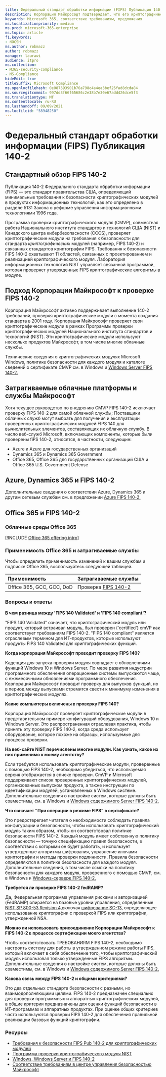 ```yaml
---
title: Федеральный стандарт обработки информации (FIPS) Публикация 140-2
description: Корпорация Майкрософт подтверждает, что его криптографические модули соответствуют Федеральному стандарту обработки информации США.
keywords: Microsoft 365, соответствие требованиям, предложения
ms.localizationpriority: medium
ms.prod: microsoft-365-enterprise
ms.topic: article
f1.keywords:
- NOCSH
ms.author: robmazz
author: robmazz
manager: laurawi
audience: itpro
ms.collection:
- M365-security-compliance
- MS-Compliance
hideEdit: true
titleSuffix: Microsoft Compliance
ms.openlocfilehash: 0e087393901b76a798c4a4ea3bef25fad8dcda84
ms.sourcegitcommit: 997dd3f66f65686c2e38b7e30e67add426dce5f3
ms.translationtype: MT
ms.contentlocale: ru-RU
ms.lasthandoff: 09/09/2021
ms.locfileid: "58948250"
---
```

# <a name="federal-information-processing-standard-fips-publication-140-2"></a>Федеральный стандарт обработки информации (FIPS) Публикация 140-2

## <a name="fips-140-2-standard-overview"></a>Стандартный обзор FIPS 140-2

Публикация 140-2 Федерального стандарта обработки информации (FIPS) — это стандарт правительства США, определяющий минимальные требования к безопасности криптографических модулей в продуктах информационных технологий, как это определено в разделе 5131 Закона о реформе управления информационными технологиями 1996 года.

Программа [](https://csrc.nist.gov/Projects/cryptographic-module-validation-program) проверки криптографического модуля (CMVP), совместная работа Национального института стандартов и технологий США (NIST) и Канадского центра кибербезопасности (CCCS), проверяет криптографические модули на требования к безопасности для стандарта *криптографических* модулей (например, FIPS 140-2) и связанных стандартов криптографии FIPS. Требования к безопасности FIPS 140-2 охватывают 11 областей, связанных с проектированием и реализацией криптографического модуля. Лаборатория информационных технологий NIST управляет связанной программой, которая проверяет утвержденные FIPS криптографические алгоритмы в модуле.

## <a name="microsofts-approach-to-fips-140-2-validation"></a>Подход Корпорации Майкрософт к проверке FIPS 140-2

Корпорация Майкрософт активно поддерживает выполнение 140-2 требований, проверяя криптографические модули с момента создания стандарта в 2001 году. Корпорация Майкрософт проверяет свои криптографические модули в рамках Программы проверки криптографических модулей Национального института стандартов и технологий [](https://csrc.nist.gov/Projects/cryptographic-module-validation-program) (NIST). Эти криптографические модули используют несколько продуктов Майкрософт, в том числе многие облачные службы.

Технические сведения о криптографических модулях Microsoft Windows, политике безопасности для каждого модуля и каталоге сведений о сертификате CMVP см. в Windows и [Windows Server FIPS 140-2.](https://aka.ms/AA6ehud)

## <a name="microsoft-in-scope-cloud-platforms--services"></a>Затрагиваемые облачные платформы и службы Майкрософт

Хотя текущее руководство по внедрению CMVP FIPS 140-2 исключает проверку FIPS 140-2 для самой облачной службы; Поставщики облачных служб могут выбрать для получения и эксплуатации проверенных криптографических модулей FIPS 140 для вычислительных элементов, составляющих их облачную службу. В число веб-служб Microsoft, включающих компоненты, которые были проверены fiPS 140-2, относятся, в частности, следующие:

- Azure и Azure для государственных организаций
- Dynamics 365 и Dynamics 365 Government
- Office 365, Office 365 для государственных организаций США и Office 365 U.S. Government Defense

## <a name="azure-dynamics-365-and-fips-140-2"></a>Azure, Dynamics 365 и FIPS 140-2

Дополнительные сведения о соответствии Azure, Dynamics 365 и другим сетевым службам см. в предложении [Azure FIPS 140-2.](/azure/compliance/offerings/offering-fips-140-2)

## <a name="office-365-and-fips-140-2"></a>Office 365 и FIPS 140-2

### <a name="office-365-cloud-environments"></a>Облачные среды Office 365

[!INCLUDE [Office 365 offering intro](../includes/o365-offering-introduction.md)]

### <a name="office-365-applicability-and-in-scope-services"></a>Применимость Office 365 и затрагиваемые службы

Чтобы определить применимость изменений к вашим службам и подписке Office 365, воспользуйтесь следующей таблицей.

| **Применимость** | **Затрагиваемые службы** |
|:------------------|:----------------------|
| Office 365, GCC, GCC, DoD | Проверка [FIPS 140-2](/windows/security/threat-protection/fips-140-validation) |

### <a name="frequently-asked-questions"></a>Вопросы и ответы

**В чем разница между 'FIPS 140 Validated' и 'FIPS 140 compliant'?**

"FIPS 140 Validated" означает, что криптографический модуль или продукт, который встраивал модуль, был проверен ('certified') cmVP как соответствует требованиям FIPS 140-2. "FIPS 140 compliant" является отраслевым термином для ИТ-продуктов, которые используют продукты FIPS 140 Validated для криптографических функций.

**Когда корпорация Майкрософт проводит проверку FIPS 140?**

Каденция для запуска проверки модуля совпадает с обновлениями функций Windows 10 и Windows Server. По мере развития индустрии программного обеспечения операционные системы выпускаются чаще, с ежемесячными обновлениями программного обеспечения. Корпорация Майкрософт проводит проверку для выпусков функций, но в период между выпусками стремится свести к минимуму изменения в криптографических модулях.

**Какие компьютеры включены в проверку FIPS 140?**

Корпорация Майкрософт проверяет криптографические модули в представительном примере конфигураций оборудования, Windows 10 и Windows Server. Это распространенная отраслевая практика, чтобы принять эту проверку FIPS 140-2, когда среда использует оборудование, которое похоже на образцы, используемые для процесса проверки.

**На веб-сайте NIST перечислены многие модули. Как узнать, какое из них применимо к моему агентству?**

Если требуется использовать криптографические модули, проверенные с помощью FIPS 140-2, необходимо убедиться, что используемая версия отображается в списке проверки. CmVP и Microsoft поддерживают список проверенных криптографических модулей, организованных выпуском продукта, а также инструкции по идентификации модулей, установленных в Windows системе. Дополнительные сведения о настройке систем, которые должны быть совместимы, см. в Windows и [Windows содержимого Server FIPS 140-2.](https://aka.ms/AA6ehud)

**Что означает "При операции в режиме FIPS" в сертификате?**

Это предостерегает читателя о необходимости соблюдать правила конфигурации и безопасности, чтобы использовать криптографический модуль таким образом, чтобы он соответствовал политике безопасности FIPS 140-2. Каждый модуль имеет собственную политику безопасности — точную спецификацию правил безопасности, в соответствии с которыми он будет работать, и использует утвержденные алгоритмы шифрования, управление ключами криптографии и методы проверки подлинности. Правила безопасности определяются в политике безопасности для каждого модуля. Дополнительные сведения, в том числе ссылки на политику безопасности для каждого модуля, проверенного с помощью CMVP, см. в Windows и [Windows-сервере FIPS 140-2.](https://aka.ms/AA6ehud)

**Требуется ли проверке FIPS 140-2 fedRAMP?**

Да, Федеральная программа управления рисками и авторизацией (FedRAMP) опирается на базовые уровни управления, определенные [NIST SP 800-53 Revision 4,](https://nvd.nist.gov/800-53/Rev4/)включая [шифрование SC-13,](https://nvd.nist.gov/800-53/Rev4/control/SC-13) определяющее использование криптографии с проверкой FIPS или криптографии, утвержденной NSA.

**Можно ли использовать присоединение Корпорации Майкрософт к FIPS 140-2 в процессе сертификации моего агентства?**

Чтобы соответствовать ТРЕБОВАНИЯМ FIPS 140-2, необходимо настроить систему для работы в утвержденном режиме работы FIPS, который включает в себя обеспечение того, чтобы криптографический модуль использовал только утвержденные FIPS алгоритмы. Дополнительные сведения о настройке систем, которые должны быть совместимы, см. в Windows и [Windows содержимого Server FIPS 140-2.](https://aka.ms/AA6ehud)

**Какова связь между FIPS 140-2 и общими критериями?**

Это два отдельных стандарта безопасности с разными, но взаимодополняющими целями. FIPS 140-2 предназначен специально для проверки программных и аппаратных криптографических модулей, а общие критерии предназначены для оценки функций безопасности в ИТ-программах и аппаратных продуктах. При оценке общих критериев часто используются проверки FIPS 140-2 для обеспечения правильной реализации базовых функций криптографии.

### <a name="resources"></a>Ресурсы

- [Требования к безопасности FIPS Pub 140-2 для криптографических модулей](https://csrc.nist.gov/publications/fips/fips140-2/fips1402.pdf)
- [Программа проверки криптографического модуля NIST](https://csrc.nist.gov/groups/STM/cmvp/index.html)
- [Windows, Windows Server и FIPS 140-2](/windows/security/threat-protection/fips-140-validation)
- [Соответствие требованиям в центре управления безопасностью Майкрософт](https://www.microsoft.com/trust-center/compliance/compliance-overview)
